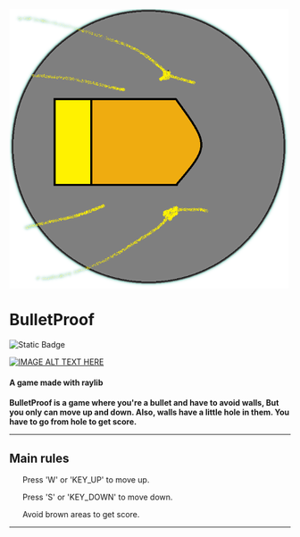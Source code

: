 
<img src="PlayerTransparent.png" align="center" alt="Alt text" title="Logo" width=500 height=500>
<h1>BulletProof</h1>


![Static Badge](https://img.shields.io/badge/Language-C++-blue)



[![IMAGE ALT TEXT HERE](https://img.youtube.com/vi/XaEc3b1FaTw/0.jpg)](https://www.youtube.com/watch?v=XaEc3b1FaTw)



<h4>A game made with raylib</h4>
<h4>
BulletProof is a game where you're a bullet and have to avoid walls,       
But you only can move up and down. Also, walls have a little hole in them.     
You have to go from hole to get score.
<hr>
<h2>Main rules</h2>
<lu>
<ul>Press 'W' or 'KEY_UP' to move up.<br></ul>
<ul>Press 'S' or 'KEY_DOWN' to move down.<br></ul>
<ul>Avoid brown areas to get score.<br></ul>    
</h4>
<hr>


